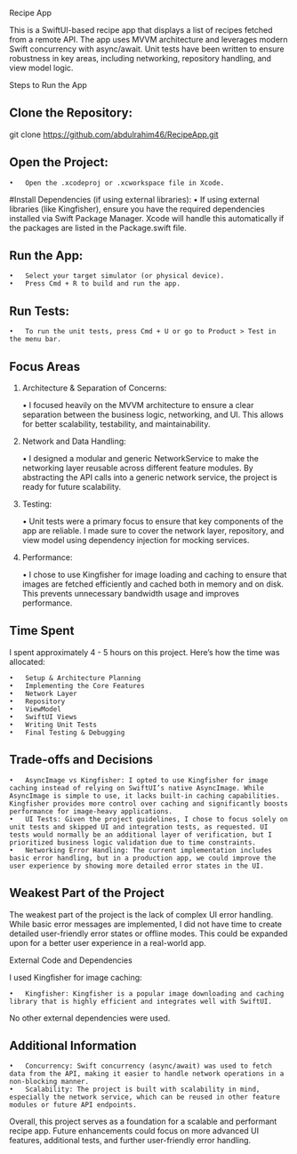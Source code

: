 Recipe App

This is a SwiftUI-based recipe app that displays a list of recipes fetched from a remote API. The app uses MVVM architecture and leverages modern Swift concurrency with async/await. Unit tests have been written to ensure robustness in key areas, including networking, repository handling, and view model logic.

Steps to Run the App

## Clone the Repository:

git clone https://github.com/abdulrahim46/RecipeApp.git


## Open the Project:
	•	Open the .xcodeproj or .xcworkspace file in Xcode.
#Install Dependencies (if using external libraries):
	•	If using external libraries (like Kingfisher), ensure you have the required dependencies installed via Swift Package Manager. Xcode will handle this automatically if the packages are listed in the Package.swift file.	
 
 ## Run the App:
	•	Select your target simulator (or physical device).
	•	Press Cmd + R to build and run the app.
 ## Run Tests:
	•	To run the unit tests, press Cmd + U or go to Product > Test in the menu bar.

## Focus Areas

1. Architecture & Separation of Concerns:

	•	I focused heavily on the MVVM architecture to ensure a clear separation between the business logic, networking, and UI. This allows for better scalability, testability, and maintainability.

2. Network and Data Handling:

	•	I designed a modular and generic NetworkService to make the networking layer reusable across different feature modules. By abstracting the API calls into a generic network service, the project is ready for future scalability.

3. Testing:

	•	Unit tests were a primary focus to ensure that key components of the app are reliable. I made sure to cover the network layer, repository, and view model using dependency injection for mocking services.

4. Performance:

	•	I chose to use Kingfisher for image loading and caching to ensure that images are fetched efficiently and cached both in memory and on disk. This prevents unnecessary bandwidth usage and improves performance.

## Time Spent

I spent approximately 4 - 5 hours on this project. Here’s how the time was allocated:

	•	Setup & Architecture Planning
	•	Implementing the Core Features
	•	Network Layer
	•	Repository
	•	ViewModel
	•	SwiftUI Views
	•	Writing Unit Tests
	•	Final Testing & Debugging

## Trade-offs and Decisions

	•	AsyncImage vs Kingfisher: I opted to use Kingfisher for image caching instead of relying on SwiftUI’s native AsyncImage. While AsyncImage is simple to use, it lacks built-in caching capabilities. Kingfisher provides more control over caching and significantly boosts performance for image-heavy applications.
	•	UI Tests: Given the project guidelines, I chose to focus solely on unit tests and skipped UI and integration tests, as requested. UI tests would normally be an additional layer of verification, but I prioritized business logic validation due to time constraints.
	•	Networking Error Handling: The current implementation includes basic error handling, but in a production app, we could improve the user experience by showing more detailed error states in the UI.

## Weakest Part of the Project

The weakest part of the project is the lack of complex UI error handling. While basic error messages are implemented, I did not have time to create detailed user-friendly error states or offline modes. This could be expanded upon for a better user experience in a real-world app.

External Code and Dependencies

I used Kingfisher for image caching:

	•	Kingfisher: Kingfisher is a popular image downloading and caching library that is highly efficient and integrates well with SwiftUI.

No other external dependencies were used.

## Additional Information

	•	Concurrency: Swift concurrency (async/await) was used to fetch data from the API, making it easier to handle network operations in a non-blocking manner.
	•	Scalability: The project is built with scalability in mind, especially the network service, which can be reused in other feature modules or future API endpoints.

Overall, this project serves as a foundation for a scalable and performant recipe app. Future enhancements could focus on more advanced UI features, additional tests, and further user-friendly error handling.
